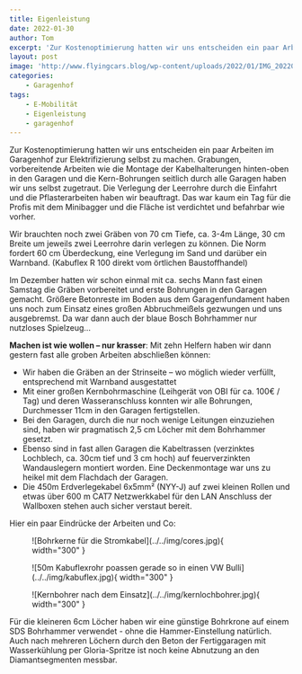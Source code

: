 ```yaml
---
title: Eigenleistung
date: 2022-01-30
author: Tom
excerpt: 'Zur Kostenoptimierung hatten wir uns entscheiden ein paar Arbeiten im Garagenhof selbst zu machen... '
layout: post
image: 'http://www.flyingcars.blog/wp-content/uploads/2022/01/IMG_20220129_160415-1-edited-scaled.jpg'
categories:
    - Garagenhof
tags:
    - E-Mobilität
    - Eigenleistung
    - garagenhof
---
```


Zur Kostenoptimierung hatten wir uns entscheiden ein paar Arbeiten im Garagenhof zur Elektrifizierung selbst zu machen. Grabungen, vorbereitende Arbeiten wie die Montage der Kabelhalterungen hinten-oben in den Garagen und die Kern-Bohrungen seitlich durch alle Garagen haben wir uns selbst zugetraut. Die Verlegung der Leerrohre durch die Einfahrt und die Pflasterarbeiten haben wir beauftragt. Das war kaum ein Tag für die Profis mit dem Minibagger und die Fläche ist verdichtet und befahrbar wie vorher.

 Wir brauchten noch zwei Gräben von 70 cm Tiefe, ca. 3-4m Länge, 30 cm Breite um jeweils zwei Leerrohre darin verlegen zu können. Die Norm fordert 60 cm Überdeckung, eine Verlegung im Sand und darüber ein Warnband. (Kabuflex R 100 direkt vom örtlichen Baustoffhandel)

Im Dezember hatten wir schon einmal mit ca. sechs Mann fast einen Samstag die Gräben vorbereitet und erste Bohrungen in den Garagen gemacht. Größere Betonreste im Boden aus dem Garagenfundament haben uns noch zum Einsatz eines großen Abbruchmeißels gezwungen und uns ausgebremst. Da war dann auch der blaue Bosch Bohrhammer nur nutzloses Spielzeug… 

**Machen ist wie wollen – nur krasser**: Mit zehn Helfern haben wir dann gestern fast alle groben Arbeiten abschließen können:

- Wir haben die Gräben an der Strinseite – wo möglich wieder verfüllt, entsprechend mit Warnband ausgestattet
- Mit einer großen Kernbohrmaschine (Leihgerät von OBI für ca. 100€ / Tag) und deren Wasseranschluss konnten wir alle Bohrungen, Durchmesser 11cm in den Garagen fertigstellen.
- Bei den Garagen, durch die nur noch wenige Leitungen einzuziehen sind, haben wir pragmatisch 2,5 cm Löcher mit dem Bohrhammer gesetzt.
- Ebenso sind in fast allen Garagen die Kabeltrassen (verzinktes Lochblech, ca. 30cm tief und 3 cm hoch) auf feuerverzinkten Wandauslegern montiert worden. Eine Deckenmontage war uns zu heikel mit dem Flachdach der Garagen.
- Die 450m Erdverlegekabel 6x5mm² (NYY-J) auf zwei kleinen Rollen und etwas über 600 m CAT7 Netzwerkkabel für den LAN Anschluss der Wallboxen stehen auch sicher verstaut bereit.

Hier ein paar Eindrücke der Arbeiten und Co:

<figure markdown="span">
  ![Bohrkerne für die Stromkabel](../../img/cores.jpg){ width="300" }
</figure>

<figure markdown="span">
  ![50m Kabuflexrohr poassen gerade so in einen VW Bulli](../../img/kabuflex.jpg){ width="300" }
</figure>

<figure markdown="span">
  ![Kernbohrer nach dem Einsatz](../../img/kernlochbohrer.jpg){ width="300" }
</figure>

Für die kleineren 6cm Löcher haben wir eine günstige Bohrkrone auf einem SDS Bohrhammer verwendet - ohne die Hammer-Einstellung natürlich. Auch nach mehreren Löchern durch den Beton der Fertiggaragen mit Wasserkühlung per Gloria-Spritze ist noch keine Abnutzung an den Diamantsegmenten messbar. 
